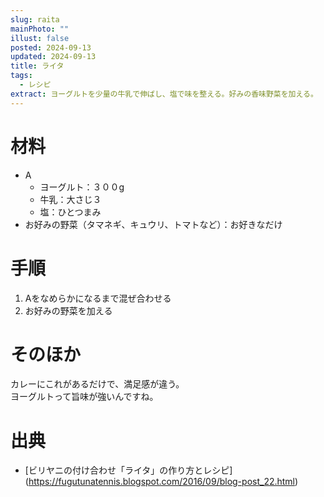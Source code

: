 ```yaml
---
slug: raita
mainPhoto: ""
illust: false
posted: 2024-09-13
updated: 2024-09-13
title: ライタ
tags:
  - レシピ
extract: ヨーグルトを少量の牛乳で伸ばし、塩で味を整える。好みの香味野菜を加える。
---
```


# 材料

- A
  - ヨーグルト：３００g
  - 牛乳：大さじ３
  - 塩：ひとつまみ
- お好みの野菜（タマネギ、キュウリ、トマトなど）：お好きなだけ

# 手順

  1. Aをなめらかになるまで混ぜ合わせる
  2. お好みの野菜を加える

# そのほか

カレーにこれがあるだけで、満足感が違う。  
ヨーグルトって旨味が強いんですね。

# 出典

- [ビリヤニの付け合わせ「ライタ」の作り方とレシピ]
(https://fugutunatennis.blogspot.com/2016/09/blog-post_22.html)